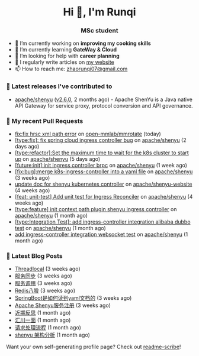 <h1 align="center">Hi 👋, I'm Runqi</h1>
<h3 align="center">MSc student</h3>

- 🔭 I’m currently working on **improving my cooking skills**
- 🌱 I’m currently learning **GateWay & Cloud**
- 🤝 I’m looking for help with **career planning**
- 📝 I regularly write articles on [my website](https://www.runqizhao.cn/)
- 📫 How to reach me: zhaorunqi07@gmail.com


### 🔭 Latest releases I've contributed to

- [apache/shenyu](https://github.com/apache/shenyu) ([v2.6.0](https://github.com/apache/shenyu/releases/tag/v2.6.0), 2 months ago) - Apache ShenYu is a Java native API Gateway for service proxy, protocol conversion and API governance.

### 🔨 My recent Pull Requests

- [fix:fix hrsc xml path error](https://github.com/open-mmlab/mmrotate/pull/953) on [open-mmlab/mmrotate](https://github.com/open-mmlab/mmrotate) (today)
- [[type:fix]: fix spring cloud ingress controller bug](https://github.com/apache/shenyu/pull/5227) on [apache/shenyu](https://github.com/apache/shenyu) (2 days ago)
- [[type:refactor]:Set the maximum time to wait for the k8s cluster to start up](https://github.com/apache/shenyu/pull/5220) on [apache/shenyu](https://github.com/apache/shenyu) (5 days ago)
- [[future:init]:init ingress controller brpc](https://github.com/apache/shenyu/pull/5204) on [apache/shenyu](https://github.com/apache/shenyu) (1 week ago)
- [[fix:bug]:merge k8s-ingress-controller into a yaml file](https://github.com/apache/shenyu/pull/5179) on [apache/shenyu](https://github.com/apache/shenyu) (3 weeks ago)
- [update doc for shenyu kubernetes controller](https://github.com/apache/shenyu-website/pull/979) on [apache/shenyu-website](https://github.com/apache/shenyu-website) (4 weeks ago)
- [[feat: unit-test] Add unit test for Ingress Reconciler](https://github.com/apache/shenyu/pull/5169) on [apache/shenyu](https://github.com/apache/shenyu) (4 weeks ago)
- [[type:feature] init context path plugin shenyu ingress controller](https://github.com/apache/shenyu/pull/5167) on [apache/shenyu](https://github.com/apache/shenyu) (1 month ago)
- [[type:Integration Test]: add ingress-controller integration alibaba dubbo test](https://github.com/apache/shenyu/pull/5165) on [apache/shenyu](https://github.com/apache/shenyu) (1 month ago)
- [add ingress-controller integration websocket test](https://github.com/apache/shenyu/pull/5160) on [apache/shenyu](https://github.com/apache/shenyu) (1 month ago)


### 📕 Latest Blog Posts

- [Threadlocal](https://runqizhao.cn/p/threadlocal/) (3 weeks ago)
- [服务同步](https://runqizhao.cn/p/%E6%9C%8D%E5%8A%A1%E5%90%8C%E6%AD%A5/) (3 weeks ago)
- [服务调用](https://runqizhao.cn/p/%E6%9C%8D%E5%8A%A1%E8%B0%83%E7%94%A8/) (3 weeks ago)
- [Redis八股](https://runqizhao.cn/p/redis%E5%85%AB%E8%82%A1/) (3 weeks ago)
- [SpringBoot是如何读到yaml文档的](https://runqizhao.cn/p/springboot%E6%98%AF%E5%A6%82%E4%BD%95%E8%AF%BB%E5%88%B0yaml%E6%96%87%E6%A1%A3%E7%9A%84/) (3 weeks ago)
- [Apache Shenyu服务注册](https://runqizhao.cn/p/apache-shenyu%E6%9C%8D%E5%8A%A1%E6%B3%A8%E5%86%8C/) (3 weeks ago)
- [近期反思](https://runqizhao.cn/p/%E8%BF%91%E6%9C%9F%E5%8F%8D%E6%80%9D/) (1 month ago)
- [汇川一面](https://runqizhao.cn/p/%E6%B1%87%E5%B7%9D%E4%B8%80%E9%9D%A2/) (1 month ago)
- [请求处理流程](https://runqizhao.cn/p/%E8%AF%B7%E6%B1%82%E5%A4%84%E7%90%86%E6%B5%81%E7%A8%8B/) (1 month ago)
- [shenyu 架构分析](https://runqizhao.cn/p/shenyu-%E6%9E%B6%E6%9E%84%E5%88%86%E6%9E%90/) (1 month ago)

Want your own self-generating profile page? Check out [readme-scribe](https://github.com/muesli/readme-scribe)!
